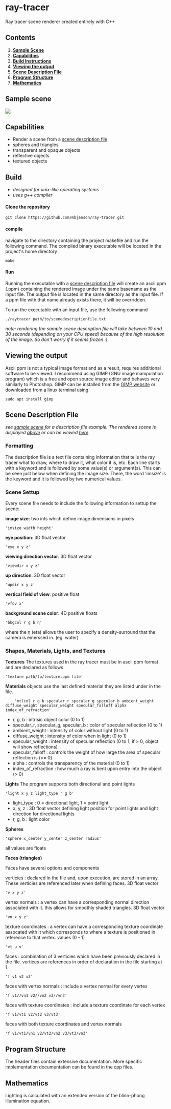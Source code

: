 # ray-tracer

Ray tracer scene renderer created entirely with C++

## Contents

1. [**Sample Scene**](#sample-scene)
2. [**Capabilities**](#capabilities)
3. [**Build Instructions**](#build)
4. [**Viewing the output**](#viewing-the-output)
5. [**Scene Description File**](#scene-description-file)
6. [**Program Structure**](#program-structure)
7. [**Mathematics**](#mathematics)

## Sample scene
![](sample_scene/t4.jpg)

## Capabilities
* Render a scene from a [scene description file](#scene-description-file)
* spheres and triangles
* transparent and opaque objects
* reflective objects
* textured objects

## Build

* *designed for unix-like operating systems*
* *uses g++ compiler*

#### Clone the repository

    git clone https://github.com/mbjenson/ray-tracer.git
#### compile
navigate to the directory containing the project makefile and run the following command. The compiled binary executable will be located in the project's home directory
    
    make
#### Run
Running the executable with a [scene description file](#scene-description-file) will create an ascii ppm (.ppm) containing the rendered image under the same basename as the input file. The output file is located in the same directory as the input file. If a ppm file with that name already exists there, it will be overridden.

To run the executable with an input file, use the following command

    ./raytracer path/to/scenedescriptionfile.txt
*note: rendering the sample scene description file will take between 10 and 30 seconds (depending on your CPU speed) because of the high resolution of the image. So don't worry if it seems frozen :).*

## Viewing the output
Ascii ppm is not a typical image format and as a result, requires additional software to be viewed. I recommend using GIMP (GNU image manipulation program) which is a free and open source image editor and behaves very similarly to Photoshop. GIMP can be installed from the [GIMP website](https://www.gimp.org/) or downloaded from a linux terminal using

    sudo apt install gimp
## Scene Description File
*see [sample scene](https://github.com/mbjenson/ray-tracer/blob/main/sample_scene/t4.txt) for a description file example. The rendered scene is displayed [above](#sample-scene) or can be viewed [here](https://github.com/mbjenson/ray-tracer/blob/main/sample_scene/t4.jpg)*
### Formatting
The description file is a text file containing information that tells the ray tracer what to draw, where to draw it, what color it is, etc. Each line starts with a keyword and is followed by some value(s) or argument(s). This can be seen just below when defining the image size. There, the word 'imsize' is the keyword and it is followed by two numerical values.
### Scene Settup
Every scene file needs to include the following information to settup the scene:

**image size**: two ints which define image dimensions in pixels

    'imsize width height'
**eye position**: 3D float vector

    'eye x y z'
**viewing direction vector**: 3D float vector

    'viewdir x y z'
**up direction**: 3D float vector

    'updir x y z'
**vertical field of view**: positive float

    'vfov x'
**background scene color**: 4D positive floats

    'bkgcol r g b η'
where the η (eta) allows the user to specify a density-surround that the camera is emerssed in. (eg. water)

### Shapes, Materials, Lights, and Textures

**Textures**
The textures used in the ray tracer must be in ascii ppm format and are declared as follows

    'texture path/to/texture.ppm file'

**Materials**
objects use the last defined material they are listed under in the file.

        'mtlcol r g b specular_r specular_g specular_b ambient_weight diffuse_weight specular_weight specular_falloff alpha index_of_refraction'      
* r, g, b : intrisic object color (0 to 1)
* specular_r, specular_g, specular_b : color of specular reflection (0 to 1)
* ambient_weight : intensity of color without light (0 to 1)
* diffuse_weight : intensity of color when in light (0 to 1)
* specular_weight : intensity of specular reflection (0 to 1; if > 0, object will show reflections)
* specular_falloff : controls the weight of how large the area of specular reflection is (>= 0)
* alpha : controls the transparency of the material (0 to 1)
* index_of_refraction : how much a ray is bent upon entry into the object (> 0)

**Lights**
The program supports both directional and point lights

    'light x y z light_type r g b'
* light_type : 0 = directional light, 1 = point light
* x, y, z : 3D float vector defining light position for point lights and light direction for directional lights
* r, g, b : light color

**Spheres**

    'sphere x_center y_center z_center radius'
all values are floats

**Faces (triangles)**

Faces have several options and components

verticies : declared in the file and, upon execution, are stored in an array. These verticies are referenced later when defining faces. 3D float vector

    'v x y z'
vertex normals : a vertex can have a corresponding normal direction associated with it. this allows for smoothly shaded triangles. 3D float vector

    'vn x y z'
texture coordinates : a vertex can have a corresponding texture coordinate assocated with it which corresponds to where a texture is positioned in reference to that vertex. values (0 - 1)

    'vt u v'

faces : combination of 3 verticies which have been previously declared in the file. vertices are references in order of declaration in the file starting at 1.

    
    'f v1 v2 v3'
faces with vertex normals : include a vertex normal for every vertex

    'f v1//vn1 v2//vn2 v3//vn3'
faces with texture coordinates : include a texture coordinate for each vertex

    'f v1/vt1 v2/vt2 v3/vt3'
faces with both texture coordinates and vertex normals

    'f v1/vt1/vn1 v2/vt2/vn2 v3/vt3/vn3'
## Program Structure
The header files contain extensive documentation. More specific implementation documentation can be found in the cpp files.

## Mathematics
Lighting is calculated with an extended version of the blinn-phong illumination equation.
